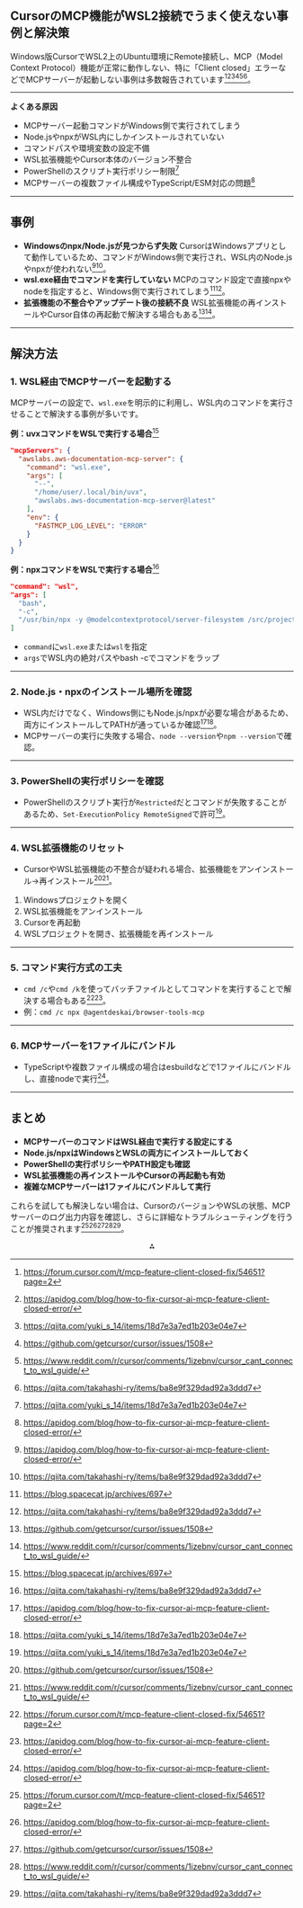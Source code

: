 ## CursorのMCP機能がWSL2接続でうまく使えない事例と解決策

Windows版CursorでWSL2上のUbuntu環境にRemote接続し、MCP（Model Context Protocol）機能が正常に動作しない、特に「Client closed」エラーなどでMCPサーバーが起動しない事例は多数報告されています[^1_1][^1_2][^1_4][^1_5][^1_6][^1_7]。

---

**よくある原因**

- MCPサーバー起動コマンドがWindows側で実行されてしまう
- Node.jsやnpxがWSL内にしかインストールされていない
- コマンドパスや環境変数の設定不備
- WSL拡張機能やCursor本体のバージョン不整合
- PowerShellのスクリプト実行ポリシー制限[^1_4]
- MCPサーバーの複数ファイル構成やTypeScript/ESM対応の問題[^1_2]

---

## 事例

- **Windowsのnpx/Node.jsが見つからず失敗**
CursorはWindowsアプリとして動作しているため、コマンドがWindows側で実行され、WSL内のNode.jsやnpxが使われない[^1_2][^1_7]。
- **wsl.exe経由でコマンドを実行していない**
MCPのコマンド設定で直接npxやnodeを指定すると、Windows側で実行されてしまう[^1_3][^1_7]。
- **拡張機能の不整合やアップデート後の接続不良**
WSL拡張機能の再インストールやCursor自体の再起動で解決する場合もある[^1_5][^1_6]。

---

## 解決方法

### 1. WSL経由でMCPサーバーを起動する

MCPサーバーの設定で、`wsl.exe`を明示的に利用し、WSL内のコマンドを実行させることで解決する事例が多いです。

**例：uvxコマンドをWSLで実行する場合**[^1_3]

```json
"mcpServers": {
  "awslabs.aws-documentation-mcp-server": {
    "command": "wsl.exe",
    "args": [
      "--",
      "/home/user/.local/bin/uvx",
      "awslabs.aws-documentation-mcp-server@latest"
    ],
    "env": {
      "FASTMCP_LOG_LEVEL": "ERROR"
    }
  }
}
```

**例：npxコマンドをWSLで実行する場合**[^1_7]

```json
"command": "wsl",
"args": [
  "bash",
  "-c",
  "/usr/bin/npx -y @modelcontextprotocol/server-filesystem /src/projects/test"
]
```

- `command`に`wsl.exe`または`wsl`を指定
- `args`でWSL内の絶対パスやbash -cでコマンドをラップ

---

### 2. Node.js・npxのインストール場所を確認

- WSL内だけでなく、Windows側にもNode.js/npxが必要な場合があるため、両方にインストールしてPATHが通っているか確認[^1_2][^1_4]。
- MCPサーバーの実行に失敗する場合、`node --version`や`npm --version`で確認。

---

### 3. PowerShellの実行ポリシーを確認

- PowerShellのスクリプト実行が`Restricted`だとコマンドが失敗することがあるため、`Set-ExecutionPolicy RemoteSigned`で許可[^1_4]。

---

### 4. WSL拡張機能のリセット

- CursorやWSL拡張機能の不整合が疑われる場合、拡張機能をアンインストール→再インストール[^1_5][^1_6]。

1. Windowsプロジェクトを開く
2. WSL拡張機能をアンインストール
3. Cursorを再起動
4. WSLプロジェクトを開き、拡張機能を再インストール

---

### 5. コマンド実行方式の工夫

- `cmd /c`や`cmd /k`を使ってバッチファイルとしてコマンドを実行することで解決する場合もある[^1_1][^1_2]。
- 例：`cmd /c npx @agentdeskai/browser-tools-mcp`

---

### 6. MCPサーバーを1ファイルにバンドル

- TypeScriptや複数ファイル構成の場合はesbuildなどで1ファイルにバンドルし、直接nodeで実行[^1_2]。

---

## まとめ

- **MCPサーバーのコマンドはWSL経由で実行する設定にする**
- **Node.js/npxはWindowsとWSLの両方にインストールしておく**
- **PowerShellの実行ポリシーやPATH設定も確認**
- **WSL拡張機能の再インストールやCursorの再起動も有効**
- **複雑なMCPサーバーは1ファイルにバンドルして実行**

これらを試しても解決しない場合は、CursorのバージョンやWSLの状態、MCPサーバーのログ出力内容を確認し、さらに詳細なトラブルシューティングを行うことが推奨されます[^1_1][^1_2][^1_5][^1_6][^1_7]。

<div style="text-align: center">⁂</div>

[^1_1]: https://forum.cursor.com/t/mcp-feature-client-closed-fix/54651?page=2

[^1_2]: https://apidog.com/blog/how-to-fix-cursor-ai-mcp-feature-client-closed-error/

[^1_3]: https://blog.spacecat.jp/archives/697

[^1_4]: https://qiita.com/yuki_s_14/items/18d7e3a7ed1b203e04e7

[^1_5]: https://github.com/getcursor/cursor/issues/1508

[^1_6]: https://www.reddit.com/r/cursor/comments/1izebnv/cursor_cant_connect_to_wsl_guide/

[^1_7]: https://qiita.com/takahashi-ry/items/ba8e9f329dad92a3ddd7

[^1_8]: https://github.com/microsoft/vscode-remote-release/issues/10826

[^1_9]: https://zenn.dev/torohash/scraps/42b16540421bee

[^1_10]: https://stackoverflow.com/questions/64125085/vs-code-connect-to-wsl-ubuntu-20-04-lts-fail-with-error-could-not-fetch-remote

[^1_11]: https://zenn.dev/sesere/articles/2faf1e24f65746

[^1_12]: https://github.com/mendableai/firecrawl-mcp-server/issues/18

[^1_13]: https://stackoverflow.com/questions/67017493/remote-desktop-connection-crashing-when-connecting-to-wsl-ubuntu-20-04-lts

[^1_14]: https://note.com/sojin25/n/nd50cb457d882

[^1_15]: https://forum.cursor.com/t/how-to-use-any-mcp-servers-in-wsl-with-nvm/50473

[^1_16]: https://code.visualstudio.com/docs/remote/wsl-tutorial

[^1_17]: https://note.com/norito_hiraoka/n/n0c782af7797f

[^1_18]: https://scottspence.com/posts/cursor-setup-for-wsl

[^1_19]: https://scottspence.com/posts/getting-mcp-server-working-with-claude-desktop-in-wsl

[^1_20]: https://zenn.dev/kudosho/articles/wsl2_cursor_performance

[^1_21]: https://forum.cursor.com/t/run-mcp-servers-in-wsl/55537

[^1_22]: https://qiita.com/takahashi-ry/items/ba8e9f329dad92a3ddd7

[^1_23]: https://forum.cursor.com/t/mcp-feature-client-closed-fix/54651

[^1_24]: https://github.com/getcursor/cursor/issues/870

[^1_25]: https://www.aise.ics.saitama-u.ac.jp/~gotoh/TroubleShootingAboutUbuntu2204OnWSL2.html

[^1_26]: https://github.com/getcursor/cursor/issues/1508

[^1_27]: https://github.com/modelcontextprotocol/servers/issues/891

[^1_28]: https://github.com/getcursor/cursor/issues/1457

[^1_29]: https://www.aise.ics.saitama-u.ac.jp/~gotoh/TroubleShootingAboutUbuntu2404OnWSL2.html

[^1_30]: https://forum.cursor.com/t/is-there-wsl2-support/97?page=2

[^1_31]: https://blog.spacecat.jp

[^1_32]: https://github.com/getcursor/cursor/issues/2833

[^1_33]: https://www.reddit.com/r/cursor/comments/1g2kp0l/cursor_setup_for_wsl_windows_subsystem_for_linux/


